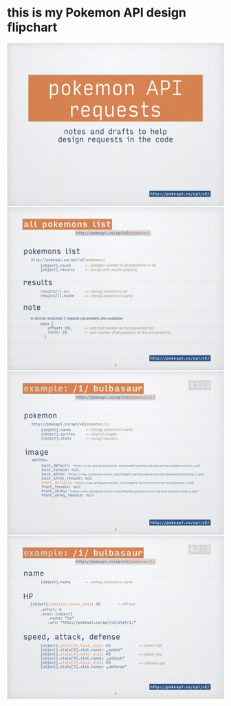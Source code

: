 # this is my Pokemon API design flipchart
![page 1](https://github.com/dom-void/pokemon/blob/master/blueprints/api-requests-design/api-requests-plot/api-requests-plot.001.jpeg)  
![page 2](https://github.com/dom-void/pokemon/blob/master/blueprints/api-requests-design/api-requests-plot/api-requests-plot.002.jpeg)  
![page 3](https://github.com/dom-void/pokemon/blob/master/blueprints/api-requests-design/api-requests-plot/api-requests-plot.003.jpeg)  
![page 4](https://github.com/dom-void/pokemon/blob/master/blueprints/api-requests-design/api-requests-plot/api-requests-plot.004.jpeg)